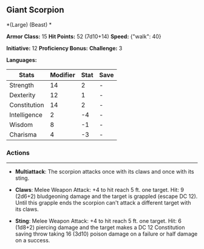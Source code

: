 ## Giant Scorpion
*(Large) (Beast) *

**Armor Class:** 15
**Hit Points:** 52 (7d10+14)
**Speed:** {"walk": 40}

**Initiative:** 12
**Proficiency Bonus:**
**Challenge:** 3

**Languages:** 



| Stats | Modifier | Stat | Save
| ---- | ---- | ---- | ---- |
| Strength | 14 | 2 | - |
| Dexterity | 12 | 1 | - |
| Constitution | 14 | 2 | - |
| Intelligence | 2 | -4 | - |
| Wisdom | 8 | -1 | - |
| Charisma | 4 | -3 | - |

### Actions
 --- 
- **Multiattack**: The scorpion attacks once with its claws and once with its sting.

- **Claws**: Melee Weapon Attack: +4 to hit  reach 5 ft.  one target. Hit: 9 (2d6+2) bludgeoning damage and the target is grappled (escape DC 12). Until this grapple ends  the scorpion can't attack a different target with its claws.

- **Sting**: Melee Weapon Attack: +4 to hit  reach 5 ft.  one target. Hit: 6 (1d8+2) piercing damage and the target makes a DC 12 Constitution saving throw  taking 16 (3d10) poison damage on a failure or half damage on a success.

